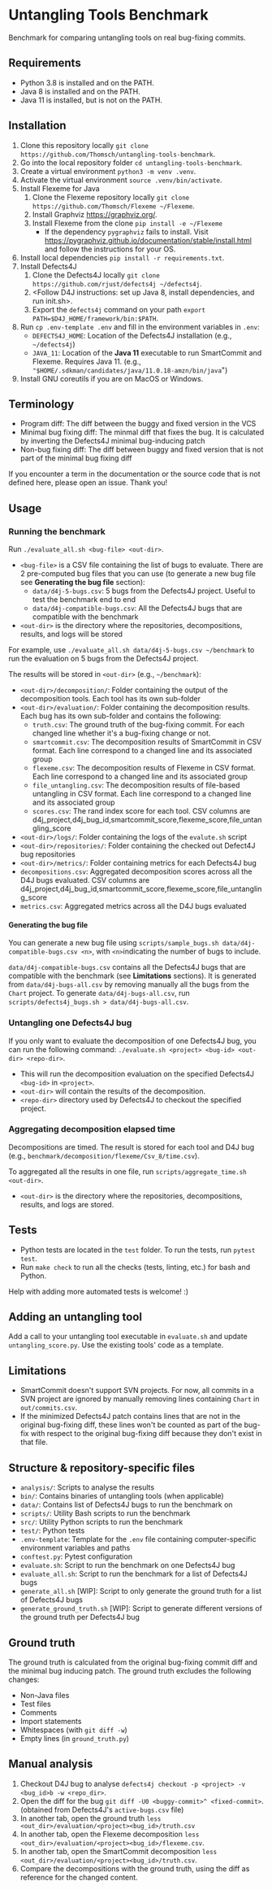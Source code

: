 # Untangling Tools Benchmark

Benchmark for comparing untangling tools on real bug-fixing commits.

## Requirements

- Python 3.8 is installed and on the PATH.
- Java 8 is installed and on the PATH.
- Java 11 is installed, but is not on the PATH.

## Installation

1. Clone this repository locally `git clone https://github.com/Thomsch/untangling-tools-benchmark`.
2. Go into the local repository folder `cd untangling-tools-benchmark`.
3. Create a virtual environment `python3 -m venv .venv`.
4. Activate the virtual environment `source .venv/bin/activate`.
5. Install Flexeme for Java
   1. Clone the Flexeme repository locally `git clone https://github.com/Thomsch/Flexeme ~/Flexeme`.
   2. Install Graphviz https://graphviz.org/.
   3. Install Flexeme from the clone `pip install -e ~/Flexeme`
      - If the dependency `pygraphviz` fails to install. Visit https://pygraphviz.github.io/documentation/stable/install.html and follow the instructions for your OS.
6. Install local dependencies `pip install -r requirements.txt`.
7. Install Defects4J
    1. Clone the Defects4J locally `git clone https://github.com/rjust/defects4j ~/defects4j`.
    2. <Follow D4J instructions: set up Java 8, install dependencies, and run init.sh>.
    3. Export the `defects4j` command on your path `export PATH=$D4J_HOME/framework/bin:$PATH`.
8. Run `cp .env-template .env` and fill in the environment variables in `.env`:
    - `DEFECTS4J_HOME`: Location of the Defects4J installation (e.g., `~/defects4j`)
    - `JAVA_11`: Location of the **Java 11** executable to run SmartCommit and Flexeme. Requires Java 11. (e.g., `"$HOME/.sdkman/candidates/java/11.0.18-amzn/bin/java`")
9. Install GNU coreutils if you are on MacOS or Windows.

## Terminology
- Program diff: The diff between the buggy and fixed version in the VCS
- Minimal bug fixing diff: The minmal diff that fixes the bug. It is calculated by inverting the Defects4J minimal bug-inducing patch  
- Non-bug fixing diff: The diff between buggy and fixed version that is not part of the minimal bug fixing diff

If you encounter a term in the documentation or the source code that is not defined here, please open an issue. Thank you!

## Usage
### Running the benchmark

Run `./evaluate_all.sh <bug-file> <out-dir>`.

- `<bug-file>` is a CSV file containing the list of bugs to evaluate. There are 2 pre-computed bug files that you can
  use (to generate a new bug file see **Generating the bug file** section):
    - `data/d4j-5-bugs.csv`: 5 bugs from the Defects4J project. Useful to test the benchmark end to end
    - `data/d4j-compatible-bugs.csv`: All the Defects4J bugs that are compatible with the benchmark
- `<out-dir>` is the directory where the repositories, decompositions, results, and logs will be stored

For example, use `./evaluate_all.sh data/d4j-5-bugs.csv ~/benchmark` to run the evaluation on 5 bugs from the Defects4J
project.

The results will be stored in `<out-dir>` (e.g., `~/benchmark`):
- `<out-dir>/decomposition/`: Folder containing the output of the decomposition tools. Each tool has its own sub-folder
- `<out-dir>/evaluation/`: Folder containing the decomposition results. Each bug has its own sub-folder and contains the following:
  - `truth.csv`: The ground truth of the bug-fixing commit. For each changed line whether it's a bug-fixing change or not.
  - `smartcommit.csv`: The decomposition results of SmartCommit in CSV format. Each line correspond to a changed line and its associated group
  - `flexeme.csv`: The decomposition results of Flexeme in CSV format. Each line correspond to a changed line and its associated group
  - `file_untangling.csv`: The decomposition results of file-based untangling in CSV format. Each line correspond to a changed line and its associated group
  - `scores.csv`: The rand index score for each tool. CSV columns are d4j_project,d4j_bug_id,smartcommit_score,flexeme_score,file_untangling_score
- `<out-dir>/logs/`: Folder containing the logs of the `evalute.sh` script
- `<out-dir>/repositories/`: Folder containing the checked out Defect4J bug repositories
- `<out-dir>/metrics/`: Folder containing metrics for each Defects4J bug
- `decompositions.csv`: Aggregated decomposition scores across all the D4J bugs evaluated. CSV columns are d4j_project,d4j_bug_id,smartcommit_score,flexeme_score,file_untangling_score
- `metrics.csv`: Aggregated metrics across all the D4J bugs evaluated

#### Generating the bug file

You can generate a new bug file using `scripts/sample_bugs.sh data/d4j-compatible-bugs.csv <n>`, with `<n>`indicating
the number of bugs to include.

`data/d4j-compatible-bugs.csv` contains all the Defects4J bugs that are compatible with the benchmark (see **Limitations** sections).
It is generated from `data/d4j-bugs-all.csv` by removing manually all the bugs from the `Chart` project.
To generate `data/d4j-bugs-all.csv`, run `scripts/defects4j_bugs.sh > data/d4j-bugs-all.csv`.

### Untangling one Defects4J bug
If you only want to evaluate the decomposition of one Defects4J bug, you can run the following command: `./evaluate.sh <project> <bug-id> <out-dir> <repo-dir>`.
- This will run the decomposition evaluation on the specified Defects4J `<bug-id>` in `<project>`.
- `<out-dir>` will contain the results of the decomposition.
- `<repo-dir>` directory used by Defects4J to checkout the specified project.

### Aggregating decomposition elapsed time
Decompositions are timed. The result is stored for each tool and D4J bug (e.g., `benchmark/decomposition/flexeme/Csv_8/time.csv`).

To aggregated all the results in one file, run `scripts/aggregate_time.sh <out-dir>`.
- `<out-dir>` is the directory where the repositories, decompositions, results, and logs are stored.

## Tests
- Python tests are located in the `test` folder. To run the tests, run `pytest test`.
- Run `make check` to run all the checks (tests, linting, etc.) for bash and Python.

Help with adding more automated tests is welcome! :)

## Adding an untangling tool

Add a call to your untangling tool executable in `evaluate.sh` and update `untangling_score.py`. Use the existing tools' code as a template.

## Limitations

- SmartCommit doesn't support SVN projects. For now, all commits in a SVN project are ignored by manually removing lines
  containing `Chart` in `out/commits.csv`.
- If the minimized Defects4J patch contains lines that are not in the original bug-fixing diff, these lines won't be counted as part of the bug-fix with respect to the original bug-fixing diff because they don't exist in that file.

## Structure & repository-specific files
- `analysis/`: Scripts to analyse the results
- `bin/`: Contains binaries of untangling tools (when applicable)
- `data/`: Contains list of Defects4J bugs to run the benchmark on
- `scripts/`: Utility Bash scripts to run the benchmark
- `src/`: Utility Python scripts to run the benchmark
- `test/`: Python tests
- `.env-template`: Template for the `.env` file containing computer-specific environment variables and paths
- `conftest.py`: Pytest configuration
- `evaluate.sh`: Script to run the benchmark on one Defects4J bug
- `evaluate_all.sh`: Script to run the benchmark for a list of Defects4J bugs
- `generate_all.sh` [WIP]: Script to only generate the ground truth for a list of Defects4J bugs
- `generate_ground_truth.sh` [WIP]: Script to generate different versions of the ground truth per Defects4J bug

## Ground truth

The ground truth is calculated from the original bug-fixing commit diff and the minimal bug inducing patch.
The ground truth excludes the following changes:

- Non-Java files
- Test files
- Comments
- Import statements
- Whitespaces (with `git diff -w`)
- Empty lines (in `ground_truth.py`)

## Manual analysis

1. Checkout D4J bug to analyse `defects4j checkout -p <project> -v <bug_id>b -w <repo_dir>`.
2. Open the diff for the bug `git diff -U0 <buggy-commit>^ <fixed-commit>`. (obtained from Defects4J's `active-bugs.csv`
   file)
3. In another tab, open the ground truth `less <out_dir>/evaluation/<project><bug_id>/truth.csv`
4. In another tab, open the Flexeme decomposition `less <out_dir>/evaluation/<project><bug_id>/flexeme.csv`.
5. In another tab, open the SmartCommit decomposition `less <out_dir>/evaluation/<project><bug_id>/truth.csv`.
6. Compare the decompositions with the ground truth, using the diff as reference for the changed content.